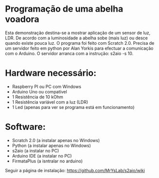 # Programação de uma abelha voadora

Esta demonstração destina-se a mostrar aplicação de um sensor de luz, LDR. 
De acordo com a luminosidade a abelha sobe (mais luz) ou desce quando existe pouca luz. 
O programa foi feito com Scratch 2.0. Precisa de um servidor feito em python por Alan Yorkis para efectuar a comunicação com o Arduino.
O servidor arranca com a instrução: s2aio -s 10.

# Hardware necessário:
- Raspberry PI ou PC com Windows
- Arduino Uno ou compatível
- 1 Resistência de 10 kOhm
- 1 Resistência variável com a luz (LDR)
- 1 Led (apenas para ver se programa está em funcionamento)

# Software:
- Scratch 2.0 (a instalar apenas no Windows)
- Python (a instalar apenas no Windows)
- s2aio (a instalar no PC)
- Arduino IDE (a instalar no PC)
- FirmataPlus (a isntralar no arduino)

Seguir a página de instalação:
https://github.com/MrYsLab/s2aio/wiki
